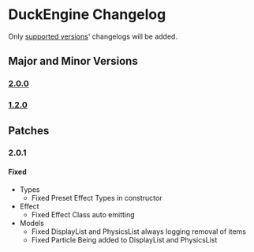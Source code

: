 # DuckEngine Changelog

Only [supported versions](SECURITY.md#Supported\Versions)' changelogs will be added.

## Major and Minor Versions

### [2.0.0](CHANGELOG.2.0.0.md)

### [1.2.0](CHANGELOG.1.2.0.md)

## Patches

### 2.0.1

#### Fixed

- Types
  - Fixed Preset Effect Types in constructor
- Effect
  - Fixed Effect Class auto emitting
- Models
  - Fixed DisplayList and PhysicsList always logging removal of items
  - Fixed Particle Being added to DisplayList and PhysicsList
